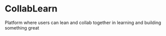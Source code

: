 # CollabLearn
Platform where users can lean and collab together in learning and building something great
